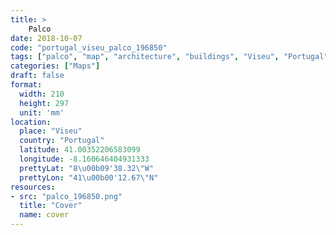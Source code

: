 ```yaml
---
title: > 
    Palco
date: 2018-10-07
code: "portugal_viseu_palco_196850"
tags: ["palco", "map", "architecture", "buildings", "Viseu", "Portugal"]
categories: ["Maps"]
draft: false
format:
  width: 210
  height: 297
  unit: 'mm'
location:
  place: "Viseu"
  country: "Portugal"
  latitude: 41.00352206583099
  longitude: -8.160646404931333
  prettyLat: "8\u00b09'38.32\"W"
  prettyLon: "41\u00b00'12.67\"N"
resources:
- src: "palco_196850.png"
  title: "Cover"
  name: cover
---
```

